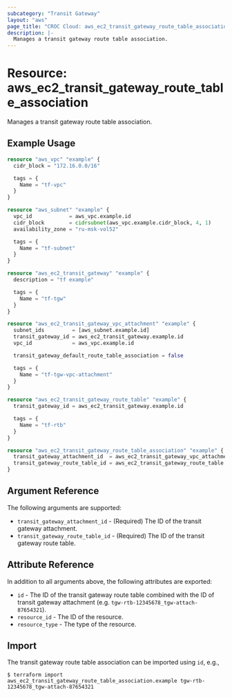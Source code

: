 ```yaml
---
subcategory: "Transit Gateway"
layout: "aws"
page_title: "CROC Cloud: aws_ec2_transit_gateway_route_table_association"
description: |-
  Manages a transit gateway route table association.
---
```


# Resource: aws_ec2_transit_gateway_route_table_association

Manages a transit gateway route table association.

## Example Usage

```terraform
resource "aws_vpc" "example" {
  cidr_block = "172.16.0.0/16"

  tags = {
    Name = "tf-vpc"
  }
}

resource "aws_subnet" "example" {
  vpc_id            = aws_vpc.example.id
  cidr_block        = cidrsubnet(aws_vpc.example.cidr_block, 4, 1)
  availability_zone = "ru-msk-vol52"

  tags = {
    Name = "tf-subnet"
  }
}

resource "aws_ec2_transit_gateway" "example" {
  description = "tf example"

  tags = {
    Name = "tf-tgw"
  }
}

resource "aws_ec2_transit_gateway_vpc_attachment" "example" {
  subnet_ids         = [aws_subnet.example.id]
  transit_gateway_id = aws_ec2_transit_gateway.example.id
  vpc_id             = aws_vpc.example.id

  transit_gateway_default_route_table_association = false

  tags = {
    Name = "tf-tgw-vpc-attachment"
  }
}

resource "aws_ec2_transit_gateway_route_table" "example" {
  transit_gateway_id = aws_ec2_transit_gateway.example.id

  tags = {
    Name = "tf-rtb"
  }
}

resource "aws_ec2_transit_gateway_route_table_association" "example" {
  transit_gateway_attachment_id  = aws_ec2_transit_gateway_vpc_attachment.example.id
  transit_gateway_route_table_id = aws_ec2_transit_gateway_route_table.example.id
}
```

## Argument Reference

The following arguments are supported:

* `transit_gateway_attachment_id` - (Required) The ID of the transit gateway attachment.
* `transit_gateway_route_table_id` - (Required) The ID of the transit gateway route table.

## Attribute Reference

In addition to all arguments above, the following attributes are exported:

* `id` - The ID of the transit gateway route table combined with the ID of transit gateway attachment (e.g. `tgw-rtb-12345678_tgw-attach-87654321`).
* `resource_id` - The ID of the resource.
* `resource_type` - The type of the resource.

## Import

The transit gateway route table association can be imported using `id`, e.g.,

```
$ terraform import aws_ec2_transit_gateway_route_table_association.example tgw-rtb-12345678_tgw-attach-87654321
```
